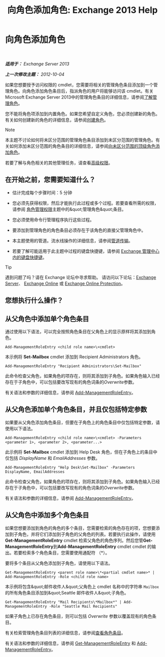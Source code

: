 ﻿---
title: '向角色添加角色: Exchange 2013 Help'
TOCTitle: 向角色添加角色
ms:assetid: 30cd37bc-b3e8-4f39-a8ba-a4c20b1b27b7
ms:mtpsurl: https://technet.microsoft.com/zh-cn/library/Dd335180(v=EXCHG.150)
ms:contentKeyID: 50490269
ms.date: 05/21/2018
mtps_version: v=EXCHG.150
ms.translationtype: MT
---

# 向角色添加角色

 

_**适用于：** Exchange Server 2013_

_**上一次修改主题：** 2012-10-04_

如果您想要授予访问权限的 cmdlet，您需要将相关的管理角色条目添加到一个管理角色。向角色添加角色条目后，指派角色的用户将能够访问该 cmdlet。有关 Microsoft Exchange Server 2013中的管理角色条目的详细信息，请参阅[了解管理角色](understanding-management-roles-exchange-2013-help.md)。

您不能将角色项添加到内置角色。如果您希望自定义角色，您必须创建新的角色。有关如何创建新的角色的详细信息，请参阅[创建角色](create-a-role-exchange-2013-help.md)。

> [!NOTE]  
> 本主题不讨论如何将未区分范围的管理角色条目添加到未区分范围的管理角色。有关如何添加未区分范围的角色条目的详细信息，请参阅<a href="add-a-role-entry-to-an-unscoped-top-level-role-exchange-2013-help.md">向未区分范围的顶级角色添加角色</a>。


若要了解与角色相关的其他管理任务，请查看[高级权限](advanced-permissions-exchange-2013-help.md)。

## 在开始之前，您需要知道什么？

  - 估计完成每个步骤时间：5 分钟

  - 您必须先获得权限，然后才能执行此过程或多个过程。若要查看所需的权限，请参阅 [角色管理权限](role-management-permissions-exchange-2013-help.md)主题中的\&quot;管理角色\&quot;条目。

  - 您必须使用命令行管理程序执行这些过程。

  - 要添加到管理角色的角色条目必须存在于该角色的直接父管理角色中。

  - 本主题使用的管道。流水线操作的详细信息，请参阅[管道传输](https://technet.microsoft.com/zh-cn/library/aa998260\(v=exchg.150\))。

  - 若要了解可能适用于此主题中过程的键盘快捷键，请参阅 [Exchange 管理中心内的键盘快捷键](keyboard-shortcuts-in-the-exchange-admin-center-exchange-online-protection-help.md)。

> [!TIP]  
> 遇到问题了吗？请在 Exchange 论坛中寻求帮助。 请访问以下论坛：<a href="https://go.microsoft.com/fwlink/p/?linkid=60612">Exchange Server</a>、 <a href="https://go.microsoft.com/fwlink/p/?linkid=267542">Exchange Online</a> 或 <a href="https://go.microsoft.com/fwlink/p/?linkid=285351">Exchange Online Protection</a>。


## 您想执行什么操作？

## 从父角色中添加单个角色条目

通过使用以下语法，可以完全按照角色条目在父角色上的显示原样将其添加到角色。

    Add-ManagementRoleEntry <child role name>\<cmdlet>

本示例将 **Set-Mailbox** cmdlet 添加到 Recipient Administrators 角色。

    Add-ManagementRoleEntry "Recipient Administrators\Set-Mailbox"

此命令检查父角色，如果角色的项存在，则将其添加到子角色。如果角色输入已经存在于子角色中，可以包括要改写现有的角色词条的*Overwrite*参数。

有关语法和参数的详细信息，请参阅 [Add-ManagementRoleEntry](https://technet.microsoft.com/zh-cn/library/dd351236\(v=exchg.150\))。

## 从父角色添加单个角色条目，并且仅包括特定参数

如果要从父角色添加角色条目，但要在子角色上的角色条目中仅包括特定参数，请使用以下语法。

    Add-ManagementRoleEntry <child role name>\<cmdlet> -Parameters <parameter 1>, <parameter 2>, <parameter...>

此示例将 **Set-Mailbox** cmdlet 添加到 Help Desk 角色，但在子角色上的条目中仅包括 *DisplayName* 和 *EmailAddresses* 参数。

    Add-ManagementRoleEntry "Help Desk\Set-Mailbox" -Parameters DisplayName, EmailAddresses

此命令检查父角色，如果角色的项存在，则将其添加到子角色。如果角色输入已经存在于子角色中，可以包括要改写现有的角色词条的*Overwrite*参数。

有关语法和参数的详细信息，请参阅 [Add-ManagementRoleEntry](https://technet.microsoft.com/zh-cn/library/dd351236\(v=exchg.150\))。

## 从父角色中添加多个角色条目

如果您想要添加到角色的角色的多个条目，您需要检索的角色存在的项，您想要添加到子角色，并将它们添加到子角色的父角色的列表。若要执行此操作，请使用**Get-ManagementRoleEntry** cmdlet 检索父角色的角色序列。然后您管**Get-ManagementRoleEntry**到**Add-ManagementRoleEntry** cmdlet cmdlet 的输出。若要检索多个角色条目，您需要使用通配符 （\*）。

要将多个条目从父角色添加到子角色，请使用以下语法。

    Get-ManagementRoleEntry <parent role name>\*<partial cmdlet name>* | Add-ManagementRoleEntry -Role <child role name>

本示例将包含\&quot;邮件收件人\&quot;父角色上 cmdlet 名称中的字符串 `Mailbox` 的所有角色条目添加到\&quot;Seattle 邮件收件人\&quot;子角色。

    Get-ManagementRoleEntry "Mail Recipients\*Mailbox*" | Add-ManagementRoleEntry -Role "Seattle Mail Recipients"

如果子角色上已存在角色条目，则可以包括 *Overwrite* 参数以覆盖现有的角色条目。

有关检索管理角色条目列表的详细信息，请参阅[查看角色条目](view-role-entries-exchange-2013-help.md)。

有关语法和参数的详细信息，请参阅 [Get-ManagementRoleEntry](https://technet.microsoft.com/zh-cn/library/dd335210\(v=exchg.150\)) 和 [Add-ManagementRoleEntry](https://technet.microsoft.com/zh-cn/library/dd351236\(v=exchg.150\))。

